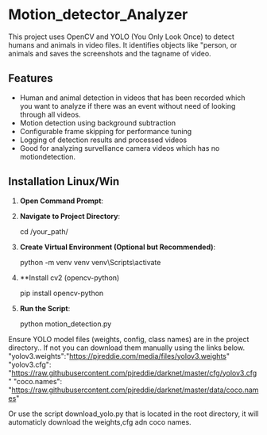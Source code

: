 # Motion_detector_Analyzer
This project uses OpenCV and YOLO (You Only Look Once) to detect humans and animals in video files. It identifies objects like "person, or animals and saves the screenshots and the tagname of video.

## Features

- Human and animal detection in videos that has been recorded which you want to analyze if there was an event without need of looking through all videos.
- Motion detection using background subtraction
- Configurable frame skipping for performance tuning 
- Logging of detection results and processed videos
- Good for analyzing survelliance camera videos which has no motiondetection.

## Installation Linux/Win

1. **Open Command Prompt**:
2. **Navigate to Project Directory**: 

    cd /your_path/
   
3. **Create Virtual Environment (Optional but Recommended)**:
   
    python -m venv venv
    venv\Scripts\activate
  
4. **Install cv2 (opencv-python)

    pip install opencv-python
   
6. **Run the Script**:
    
    python motion_detection.py
   
Ensure YOLO model files (weights, config, class names) are in the project directory.. If not you can download them manually using the links below.
"yolov3.weights":"https://pjreddie.com/media/files/yolov3.weights"
"yolov3.cfg": "https://raw.githubusercontent.com/pjreddie/darknet/master/cfg/yolov3.cfg"
"coco.names": "https://raw.githubusercontent.com/pjreddie/darknet/master/data/coco.names"

Or use the script download_yolo.py that is located in the root directory, it will automaticly download the weights,cfg adn coco names.
